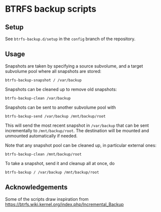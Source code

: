 BTRFS backup scripts
====================

Setup
-----

See `btrfs-backup.d/setup` in the `config` branch of the repository.


Usage
-----

Snapshots are taken by specifying a source subvolume, and a target subvolume
pool where all snapshots are stored:

    btrfs-backup-snapshot / /var/backup

Snapshots can be cleaned up to remove old snapshots:

    btrfs-backup-clean /var/backup

Snapshots can be sent to another subvolume pool with

    btrfs-backup-send /var/backup /mnt/backup/root

This will send the most recent snapshot in `/var/backup` that can be sent
incrementally to `/mnt/backup/root`.  The destination will be mounted and
unmounted automatically if needed.

Note that any snapshot pool can be cleaned up, in particular external ones:

    btrfs-backup-clean /mnt/backup/root

To take a snapshot, send it and cleanup all at once, do

    btrfs-backup / /var/backup /mnt/backup/root

Acknowledgements
----------------

Some of the scripts draw inspiration from
https://btrfs.wiki.kernel.org/index.php/Incremental_Backup
